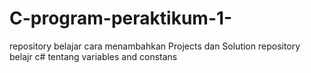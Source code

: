 # C-program-peraktikum-1-
repository belajar cara menambahkan Projects dan Solution
repository belajr c# tentang variables and constans
